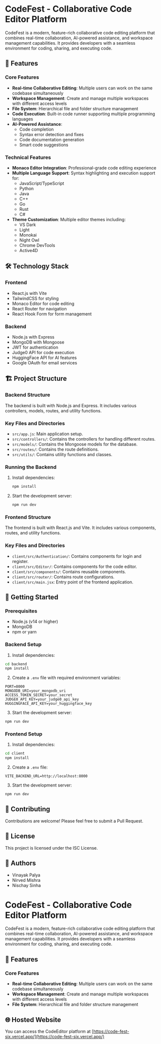 # CodeFest - Collaborative Code Editor Platform

CodeFest is a modern, feature-rich collaborative code editing platform that combines real-time collaboration, AI-powered assistance, and workspace management capabilities. It provides developers with a seamless environment for coding, sharing, and executing code.

## 🚀 Features

### Core Features
- **Real-time Collaborative Editing**: Multiple users can work on the same codebase simultaneously
- **Workspace Management**: Create and manage multiple workspaces with different access levels
- **File System**: Hierarchical file and folder structure management
- **Code Execution**: Built-in code runner supporting multiple programming languages
- **AI-Powered Assistance**:
  - Code completion
  - Syntax error detection and fixes
  - Code documentation generation
  - Smart code suggestions

### Technical Features
- **Monaco Editor Integration**: Professional-grade code editing experience
- **Multiple Language Support**: Syntax highlighting and execution support for:
  - JavaScript/TypeScript
  - Python
  - Java
  - C++
  - Go
  - Rust
  - C#
- **Theme Customization**: Multiple editor themes including:
  - VS Dark
  - Light
  - Monokai
  - Night Owl
  - Chrome DevTools
  - Active4D

## 🛠️ Technology Stack

### Frontend
- React.js with Vite
- TailwindCSS for styling
- Monaco Editor for code editing
- React Router for navigation
- React Hook Form for form management

### Backend
- Node.js with Express
- MongoDB with Mongoose
- JWT for authentication
- Judge0 API for code execution
- HuggingFace API for AI features
- Google OAuth for email services

## 🏗️ Project Structure

### Backend Structure

The backend is built with Node.js and Express. It includes various controllers, models, routes, and utility functions.

### Key Files and Directories

- `src/app.js`: Main application setup.
- `src/controllers/`: Contains the controllers for handling different routes.
- `src/models/`: Contains the Mongoose models for the database.
- `src/routes/`: Contains the route definitions.
- `src/utils/`: Contains utility functions and classes.

### Running the Backend

1. Install dependencies:
   ```sh
   npm install
   ```

2. Start the development server:
   ```sh
   npm run dev
   ```

### Frontend Structure

The frontend is built with React.js and Vite. It includes various components, routes, and utility functions.

### Key Files and Directories

- `client/src/Authentication/`: Contains components for login and register.
- `client/src/Editor/`: Contains components for the code editor.
- `client/src/components/`: Contains reusable components.
- `client/src/router/`: Contains route configurations.
- `client/src/main.jsx`: Entry point of the frontend application.

## 🚀 Getting Started

### Prerequisites
- Node.js (v14 or higher)
- MongoDB
- npm or yarn

### Backend Setup
1. Install dependencies:
```sh
cd backend
npm install
```

2. Create a `.env` file with required environment variables:
```env
PORT=8000
MONGODB_URI=your_mongodb_uri
ACCESS_TOKEN_SECRET=your_secret
JUDGE0_API_KEY=your_judge0_api_key
HUGGINGFACE_API_KEY=your_huggingface_key
```

3. Start the development server:
```sh
npm run dev
```

### Frontend Setup
1. Install dependencies:
```sh
cd client
npm install
```

2. Create a `.env` file:
```env
VITE_BACKEND_URL=http://localhost:8000
```

3. Start the development server:
```sh
npm run dev
```

## 🤝 Contributing

Contributions are welcome! Please feel free to submit a Pull Request.

## 📝 License

This project is licensed under the ISC License.

## 👥 Authors

- Vinayak Palya
- Nirved Mishra
- Nischay Sinha
# CodeFest - Collaborative Code Editor Platform

CodeFest is a modern, feature-rich collaborative code editing platform that combines real-time collaboration, AI-powered assistance, and workspace management capabilities. It provides developers with a seamless environment for coding, sharing, and executing code.

## 🚀 Features

### Core Features
- **Real-time Collaborative Editing**: Multiple users can work on the same codebase simultaneously
- **Workspace Management**: Create and manage multiple workspaces with different access levels
- **File System**: Hierarchical file and folder structure management

## 🌐 Hosted Website

You can access the CodeEditor platform at [https://code-fest-six.vercel.app/](https://code-fest-six.vercel.app/)
